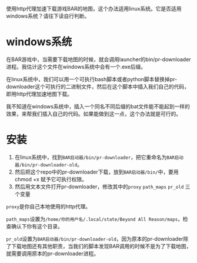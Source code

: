 使用http代理加速下载游戏BAR的地图，这个办法适用linux系统。它是否适用windows系统？请往下读自行判断。

# windows系统
在BAR游戏中，当需要下载地图的时候，就会调用launcher的bin/pr-downloader进程。我估计这个文件在windows系统中会有一个.exe后缀。

在linux系统中，我们可以用一个可执行bash脚本或者python脚本替换掉pr-downloader这个可执行的二进制文件，然后在这个脚本中插入我们自己的代码，即用http代理加速地图下载。

我不知道在windows系统中，插入一个同名不同后缀的bat文件能不能起到一样的效果，来帮我们插入自己的代码。如果能做到这一点，这个办法就是可行的。

# 安装
1. 在linux系统中，找到`BAR启动器/bin/pr-downloader`，把它重命名为`BAR启动器/bin/pr-downloader-old`。
2. 然后把这个repo中的pr-downloader下载，放到`BAR启动器/bin/`中，要用chmod +x 赋予它可执行权限。
3. 然后用文本文件打开pr-downloader，修改其中的`proxy` `path_maps`  `pr_old` 三个变量

`proxy`是你自己本地使用的http代理。

`path_maps`设置为`/home/你的用户名/.local/state/Beyond All Reason/maps`，检查确认下你有这个目录。

`pr_old`设置为`BAR启动器/bin/pr-downloader-old`，因为原本的pr-downloader除了下载地图还有其他职责，当我们的脚本发现BAR调用的时候不是为了下载地图，就需要调用原本的pr-downloader进程。


